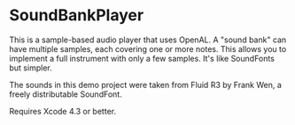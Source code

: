 # SoundBankPlayer

This is a sample-based audio player that uses OpenAL. A "sound bank" can have multiple samples, each covering one or more notes. This allows you to implement a full instrument with only a few samples. It's like SoundFonts but simpler.

The sounds in this demo project were taken from Fluid R3 by Frank Wen, a freely distributable SoundFont.

Requires Xcode 4.3 or better.
